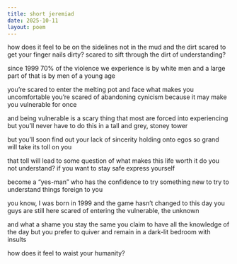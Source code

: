 ```yaml
---
title: short jeremiad
date: 2025-10-11
layout: poem
---
```

how does it feel to be on the sidelines
not in the mud and the dirt
scared to get your finger nails dirty? 
scared to sift through the dirt of understanding? 

since 1999 70% of the violence
we experience is by white men
and a large part of that
is by men of a young age

you’re scared to enter the melting pot
and face what makes you uncomfortable
you’re scared of abandoning cynicism
because it may make you vulnerable for once

and being vulnerable is a scary thing
that most are forced into experiencing
but you’ll never have to do this
in a tall and grey, stoney tower

but you’ll soon find out 
your lack of sincerity
holding onto egos so grand
will take its toll on you

that toll will lead to some question
of what makes this life worth it
do you not understand? 
if you want to stay safe express yourself

become a “yes-man” 
who has the confidence
to try something new
to try to understand things foreign to you

you know, I was born in 1999
and the game hasn’t changed to this day
you guys are still here scared
of entering the vulnerable, the unknown

and what a shame you stay the same
you claim to have all the knowledge of the day
but you prefer to quiver and remain
in a dark-lit bedroom with insults

how does it feel 
to waist your humanity? 
